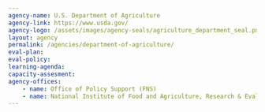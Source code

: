```yaml
---
agency-name: U.S. Department of Agriculture
agency-link: https://www.usda.gov/
agency-logo: /assets/images/agency-seals/agriculture_department_seal.png
layout: agency
permalink: /agencies/department-of-agriculture/
eval-plan:
eval-policy:
learning-agenda:
capacity-assesment:
agency-offices:
    - name: Office of Policy Support (FNS)
    - name: National Institute of Food and Agriculture, Research & Evaluation
---
```

